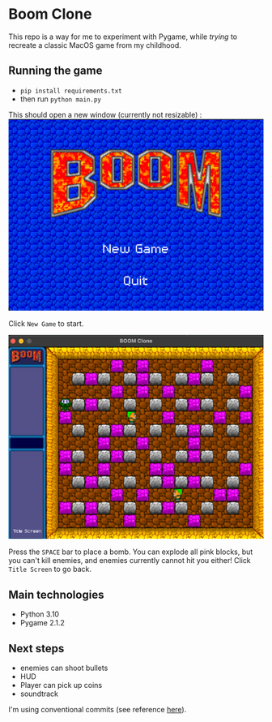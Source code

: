 # Boom Clone

This repo is a way for me to experiment with Pygame, while _trying_ to recreate a classic MacOS game from my childhood.

Running the game
----------------

- `pip install requirements.txt`
- then run `python main.py`

This should open a new window (currently not resizable) :
![img.png](assets/menu_screenshot.png)

Click `New Game` to start.

![img.png](assets/in_game_image.png)

Press the `SPACE` bar to place a bomb. You can explode all pink blocks, but you can't kill enemies, and
enemies currently cannot hit you either!
Click `Title Screen` to go back.

Main technologies
------------

- Python 3.10
- Pygame 2.1.2

Next steps
----------

- enemies can shoot bullets
- HUD
- Player can pick up coins
- soundtrack

I'm using conventional commits (see reference [here](https://www.conventionalcommits.org/en/v1.0.0/)).
